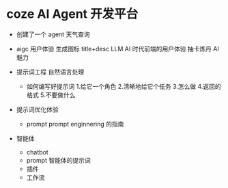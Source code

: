 # coze AI Agent 开发平台

- 创建了一个 agent
  天气查询
- aigc 用户体验
  生成图标
  title+desc
  LLM
  AI 时代前端的用户体验
  抽卡炼丹 AI 魅力

- 提示词工程
  自然语言处理

  - 如何编写好提示词 1.给它一个角色 2.清晰地给它个任务 3.怎么做 4.返回的格式 5.不要做什么

- 提示词优化体验

  - prompt
    prompt enginnering 的指南

- 智能体
  - chatbot
  - prompt
    智能体的提示词
  - 插件
  - 工作流
